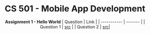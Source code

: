 <div align="center">

# CS 501 - Mobile App Development

**Assignment 1 - Hello World**
| Question    | Link    |
| ----------- | ------- |
| Question 1  | [src](https://github.com/Alan0893/CS501-Hello-World/blob/main/HelloWorld/app/src/main/java/com/example/helloworld/MainActivity.kt) |
| Question 2  | [src](https://github.com/Alan0893/CS501-Hello-World/blob/main/HelloWorldButton/app/src/main/java/com/example/helloworldbutton/MainActivity.kt)|

</div>
